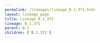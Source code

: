```yaml
---
permalink: /lineages/lineage_B.1.371.html
layout: lineage_page
title: Lineage B.1.371
lineage: B.1.371
parent: B.1
children: ['B.1.371']
---
```

